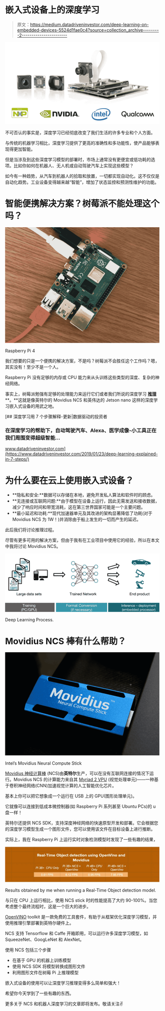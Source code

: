 # 嵌入式设备上的深度学习

> 原文：<https://medium.datadriveninvestor.com/deep-learning-on-embedded-devices-5524d1fae0c4?source=collection_archive---------2----------------------->

![](img/e2a45f2691b787678434aaf7fe5c0349.png)

不可否认的事实是，深度学习已经彻底改变了我们生活的许多专业和个人方面。

与传统的机器学习相比，深度学习提供了更高的准确性和多功能性，使产品能够表现得更加智能。

但是当涉及到这些深度学习模型的部署时，市场上通常没有更便宜或低功耗的选项。比如你如何在机器人、无人机或自动驾驶汽车上实现这些模型？

如今有一种趋势，从汽车到机器人的拾取和放置，一切都实现自动化。这不仅仅是自动化趋势。工业设备变得越来越“智能”，增加了状态监控和预测性维护的功能。

# 智能便携解决方案？树莓派不能处理这个吗？

![](img/5db4679bad01e70d14023df288894e59.png)

Raspberry Pi 4

我们想要的只是一个便携的解决方案，不是吗？树莓派不会胜任这个工作吗？嗯，其实没有！至少不是一个人。

Raspberry Pi 没有足够的内存或 CPU 能力来从头训练这些类型的深度、复杂的神经网络。

事实上，树莓派勉强有足够的处理能力来运行它们或者我们所说的深度学习 [**推理**](https://software.intel.com/en-us/ai/inference) **。**这就是像英特尔的 Movidius NCS 和英伟达的 Jetson nano 这样的深度学习嵌入式设备的用武之地。

[](https://www.datadriveninvestor.com/2019/01/23/deep-learning-explained-in-7-steps/) [## 深度学习用 7 个步骤解释-更新|数据驱动的投资者

### 在深度学习的帮助下，自动驾驶汽车、Alexa、医学成像-小工具正在我们周围变得超级智能…

www.datadriveninvestor.com](https://www.datadriveninvestor.com/2019/01/23/deep-learning-explained-in-7-steps/) 

# 为什么要在云上使用嵌入式设备？

*   **隐私和安全:**数据可以存储在本地，避免开发私人算法和软件时的顾虑。
*   **无连接或互联网问题:**由于模型在设备上运行，因此无需发送和接收数据，减少了响应时间和带宽消耗，这在第三世界国家可能是一个主要问题。
*   **最小延迟和功耗:**现代加速器单元及其改进的架构显著降低了功耗(对于 Movidius NCS 为 1W！)并消除由于船上发生的一切而产生的延迟。

此后我们将讨论推理过程。

尽管有更多可用的解决方案，但由于我有在工业项目中使用它的经验，所以在本文中我将讨论 Movidius NCS。

![](img/d51031b7d6a6c9016600442c099f3c5b.png)

Deep Learning Process.

# Movidius NCS 棒有什么帮助？

![](img/1c5d3b30ae61d76328165ffcceeb77b6.png)

Intel’s Movidius Neural Compute Stick

[Movidius 神经计算棒](https://developer.movidius.com/) (NCS)由**英特尔**生产，可以在没有互联网连接的情况下运行。Movidius NCS 的计算能力来自其 [Myriad 2 VPU](https://www.movidius.com/myriad2) (视觉处理单元)——一种基于卷积神经网络(CNN)加速视觉计算的人工智能优化芯片。

基本上你可以把它想象成一个运行在 USB 上的 GPU(图形处理单元)。

它就像可以连接到低成本微控制器(如 Raspberry Pi 系列甚至 Ubuntu PCs)的 u 盘一样！

英特尔还提供 NCS SDK，支持深度神经网络的快速原型开发和部署。它会根据您的深度学习模型生成一个图形文件，您可以使用该文件在目标设备上进行推断。

实际上，我在 Raspberry Pi 上运行实时对象检测模型时发现了一些有趣的结果，

![](img/f026d330b10f38f8e9044eef527dff2c.png)

Results obtained by me when running a Real-Time Object detection model.

与只在 CPU 上运行相比，使用 NCS stick 时的性能提高了大约 90-100%。当您考虑整个最终流程时，这是一个巨大的进步。

[OpenVINO](https://software.intel.com/en-us/openvino-toolkit) toolkit 是一款免费的工具套件，有助于从框架优化深度学习模型，并使用推理引擎部署到英特尔硬件上。

NCS 支持 Tensorflow 和 Caffe 开箱即用，可以运行许多深度学习模型，如 SqueezeNet、GoogLeNet 和 AlexNet。

使用 NCS 包括三个步骤

*   在基于 GPU 的机器上训练模型
*   使用 NCS SDK 将模型转换成图形文件
*   利用图形文件在树莓 Pi 上推理模型

嵌入式设备的使用可以让深度学习推理变得多么简单和强大！

希望你今天学到了一些有趣的东西。

更多关于 NCS 和机器人深度学习的文章即将发布。敬请关注✌
